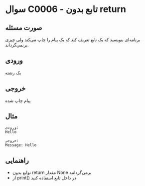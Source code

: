 # سوال C0006 - تابع بدون return

## صورت مسئله
برنامه‌ای بنویسید که یک تابع تعریف کند که یک پیام را چاپ می‌کند ولی چیزی برنمی‌گرداند.

## ورودی
یک رشته

## خروجی
پیام چاپ شده

## مثال
```
ورودی:
Hello

خروجی:
Message: Hello
```

## راهنمایی
- توابع بدون return مقدار None برمی‌گردانند
- از print() در داخل تابع استفاده کنید
